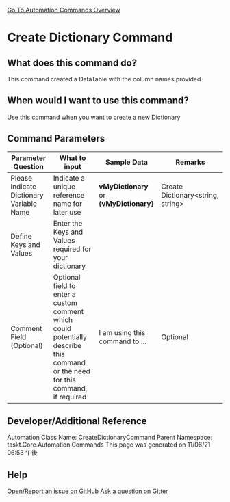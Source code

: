 <!--TITLE: Create Dictionary Command -->
<!-- SUBTITLE: a command in the Dictionary Commands group. -->
[Go To Automation Commands Overview](/automation-commands.md)


# Create Dictionary Command


## What does this command do?
This command created a DataTable with the column names provided


## When would I want to use this command?
Use this command when you want to create a new Dictionary


## Command Parameters
| Parameter Question   	| What to input  	|  Sample Data 	| Remarks  	|
| ---                    | ---               | ---           | ---       |
|Please Indicate Dictionary Variable Name|Indicate a unique reference name for later use|**vMyDictionary** or **{vMyDictionary}**|Create Dictionary<string, string>|
|Define Keys and Values|Enter the Keys and Values required for your dictionary|||
|Comment Field (Optional)|Optional field to enter a custom comment which could potentially describe this command or the need for this command, if required|I am using this command to ...|Optional|








## Developer/Additional Reference
Automation Class Name: CreateDictionaryCommand
Parent Namespace: taskt.Core.Automation.Commands
This page was generated on 11/06/21 06:53 午後


## Help
[Open/Report an issue on GitHub](https://github.com/saucepleez/taskt/issues/new)
[Ask a question on Gitter](https://gitter.im/taskt-rpa/Lobby)
